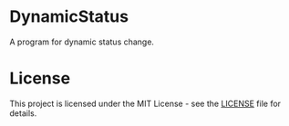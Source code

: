 # DynamicStatus
A program for dynamic status change.

# License
This project is licensed under the MIT License - see the [LICENSE](LICENSE) file for details.
